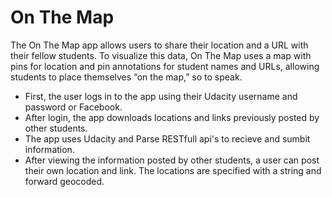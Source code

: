 <h1>On The Map</h1>

The On The Map app allows users to share their location and a URL with their fellow students. To visualize this data, On The Map uses a map with pins for location and pin annotations for student names and URLs, allowing students to place themselves “on the map,” so to speak. 
<ul>
<li type="cirle">First, the user logs in to the app using their Udacity username and password or Facebook.</li>
<li type="cirle">After login, the app downloads locations and links previously posted by other students.</li>
<li type="cirle">The app uses Udacity and Parse RESTfull api's to recieve and sumbit information.</li>
<li type="cirle">After viewing the information posted by other students, a user can post their own location and link. The locations are specified with a string and forward geocoded.</li>
</ul>
